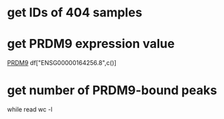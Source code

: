# get IDs of 404 samples
# get PRDM9 expression value 
[PRDM9](https://www.ensembl.org/Homo_sapiens/Gene/Summary?g=ENSG00000164256;r=5:23443586-23528093)
df["ENSG00000164256.8",c()]
# get number of PRDM9-bound peaks
while read
wc -l 
<!--stackedit_data:
eyJoaXN0b3J5IjpbLTM3NDg1MzI5MSwtMjM5MTI5MTcyXX0=
-->